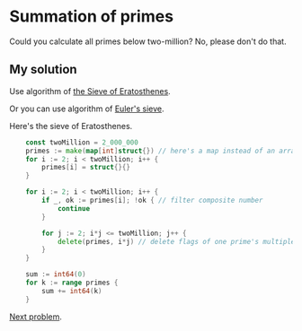 # Summation of primes

Could you calculate all primes below two-million? No, please don't do that.

## My solution

Use algorithm of [the Sieve of Eratosthenes](https://en.wikipedia.org/wiki/Sieve_of_Eratosthenes).

Or you can use algorithm of [Euler's sieve](https://en.wikipedia.org/wiki/Sieve_of_Eratosthenes#Euler's_Sieve).

Here's the sieve of Eratosthenes.

```go
	const twoMillion = 2_000_000
	primes := make(map[int]struct{}) // here's a map instead of an array
	for i := 2; i < twoMillion; i++ {
		primes[i] = struct{}{}
	}

	for i := 2; i < twoMillion; i++ {
		if _, ok := primes[i]; !ok { // filter composite number
			continue
		}

		for j := 2; i*j <= twoMillion; j++ {
			delete(primes, i*j) // delete flags of one prime's multiples
		}
	}

	sum := int64(0)
	for k := range primes {
		sum += int64(k)
	}
```

[Next problem](https://github.com/Asphaltt/projecteuler.go/tree/main/Largest%20product%20in%20a%20grid).
